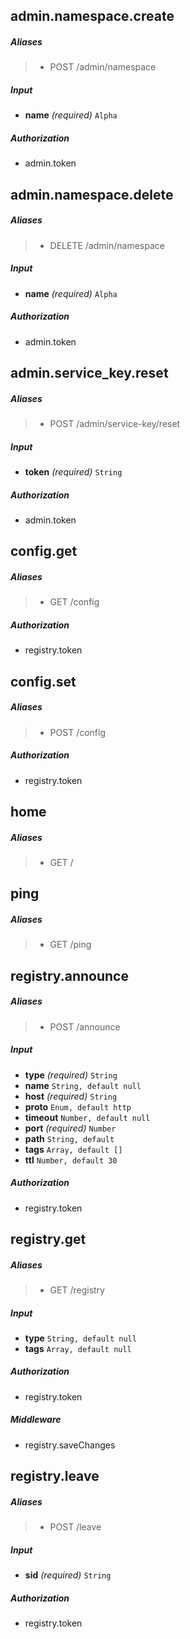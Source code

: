 
## admin.namespace.create
##### Aliases 
> - POST /admin/namespace

##### Input 
 - **name** *(required)*  `Alpha`

##### Authorization 
 - admin.token



## admin.namespace.delete
##### Aliases 
> - DELETE /admin/namespace

##### Input 
 - **name** *(required)*  `Alpha`

##### Authorization 
 - admin.token



## admin.service_key.reset
##### Aliases 
> - POST /admin/service-key/reset

##### Input 
 - **token** *(required)*  `String`

##### Authorization 
 - admin.token



## config.get
##### Aliases 
> - GET /config

##### Authorization 
 - registry.token



## config.set
##### Aliases 
> - POST /config

##### Authorization 
 - registry.token



## home
##### Aliases 
> - GET /


## ping
##### Aliases 
> - GET /ping


## registry.announce
##### Aliases 
> - POST /announce

##### Input 
 - **type** *(required)*  `String`
 - **name**  `String, default null`
 - **host** *(required)*  `String`
 - **proto**  `Enum, default http`
 - **timeout**  `Number, default null`
 - **port** *(required)*  `Number`
 - **path**  `String, default `
 - **tags**  `Array, default []`
 - **ttl**  `Number, default 30`

##### Authorization 
 - registry.token



## registry.get
##### Aliases 
> - GET /registry

##### Input 
 - **type**  `String, default null`
 - **tags**  `Array, default null`

##### Authorization 
 - registry.token


##### Middleware 
 - registry.saveChanges



## registry.leave
##### Aliases 
> - POST /leave

##### Input 
 - **sid** *(required)*  `String`

##### Authorization 
 - registry.token


